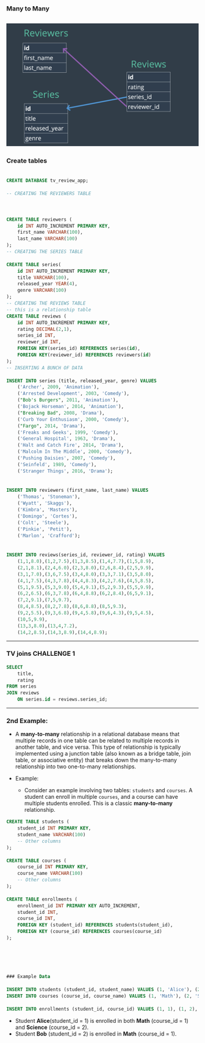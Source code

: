 ### Many to Many

![](img/2019-10-13-11-25-18.png)
---


### Create tables

```sql

CREATE DATABASE tv_review_app;

-- CREATING THE REVIEWERS TABLE



CREATE TABLE reviewers (
    id INT AUTO_INCREMENT PRIMARY KEY,
    first_name VARCHAR(100),
    last_name VARCHAR(100)
);
-- CREATING THE SERIES TABLE

CREATE TABLE series(
    id INT AUTO_INCREMENT PRIMARY KEY,
    title VARCHAR(100),
    released_year YEAR(4),
    genre VARCHAR(100)
);
-- CREATING THE REVIEWS TABLE
-- this is a relationship table
CREATE TABLE reviews (
    id INT AUTO_INCREMENT PRIMARY KEY,
    rating DECIMAL(2,1),
    series_id INT,
    reviewer_id INT,
    FOREIGN KEY(series_id) REFERENCES series(id),
    FOREIGN KEY(reviewer_id) REFERENCES reviewers(id)
);
-- INSERTING A BUNCH OF DATA

INSERT INTO series (title, released_year, genre) VALUES
    ('Archer', 2009, 'Animation'),
    ('Arrested Development', 2003, 'Comedy'),
    ("Bob's Burgers", 2011, 'Animation'),
    ('Bojack Horseman', 2014, 'Animation'),
    ("Breaking Bad", 2008, 'Drama'),
    ('Curb Your Enthusiasm', 2000, 'Comedy'),
    ("Fargo", 2014, 'Drama'),
    ('Freaks and Geeks', 1999, 'Comedy'),
    ('General Hospital', 1963, 'Drama'),
    ('Halt and Catch Fire', 2014, 'Drama'),
    ('Malcolm In The Middle', 2000, 'Comedy'),
    ('Pushing Daisies', 2007, 'Comedy'),
    ('Seinfeld', 1989, 'Comedy'),
    ('Stranger Things', 2016, 'Drama');
 
 
INSERT INTO reviewers (first_name, last_name) VALUES
    ('Thomas', 'Stoneman'),
    ('Wyatt', 'Skaggs'),
    ('Kimbra', 'Masters'),
    ('Domingo', 'Cortes'),
    ('Colt', 'Steele'),
    ('Pinkie', 'Petit'),
    ('Marlon', 'Crafford');
    
 
INSERT INTO reviews(series_id, reviewer_id, rating) VALUES
    (1,1,8.0),(1,2,7.5),(1,3,8.5),(1,4,7.7),(1,5,8.9),
    (2,1,8.1),(2,4,6.0),(2,3,8.0),(2,6,8.4),(2,5,9.9),
    (3,1,7.0),(3,6,7.5),(3,4,8.0),(3,3,7.1),(3,5,8.0),
    (4,1,7.5),(4,3,7.8),(4,4,8.3),(4,2,7.6),(4,5,8.5),
    (5,1,9.5),(5,3,9.0),(5,4,9.1),(5,2,9.3),(5,5,9.9),
    (6,2,6.5),(6,3,7.8),(6,4,8.8),(6,2,8.4),(6,5,9.1),
    (7,2,9.1),(7,5,9.7),
    (8,4,8.5),(8,2,7.8),(8,6,8.8),(8,5,9.3),
    (9,2,5.5),(9,3,6.8),(9,4,5.8),(9,6,4.3),(9,5,4.5),
    (10,5,9.9),
    (13,3,8.0),(13,4,7.2),
    (14,2,8.5),(14,3,8.9),(14,4,8.9);
```

---

###  TV joins CHALLENGE 1

```sql
SELECT 
    title, 
    rating 
FROM series
JOIN reviews
    ON series.id = reviews.series_id;
```

---

### 2nd Example:

- A **many-to-many** relationship in a relational database means that multiple records in one table 
  can be related to multiple records in another table, and vice versa. 
  This type of relationship is typically implemented using a junction table (also known as a bridge table, join table, or associative entity) that breaks down the many-to-many relationship into two one-to-many relationships.


- Example:
  - Consider an example involving two tables: `students` and `courses`. A student can enroll in multiple `courses`, and a course can have multiple students enrolled. This is a classic **many-to-many** relationship.
  

```sql
CREATE TABLE students (
    student_id INT PRIMARY KEY,
    student_name VARCHAR(100)
    -- Other columns
);

CREATE TABLE courses (
    course_id INT PRIMARY KEY,
    course_name VARCHAR(100)
    -- Other columns
);

CREATE TABLE enrollments (
    enrollment_id INT PRIMARY KEY AUTO_INCREMENT,
    student_id INT,
    course_id INT,
    FOREIGN KEY (student_id) REFERENCES students(student_id),
    FOREIGN KEY (course_id) REFERENCES courses(course_id)
);





### Example Data

INSERT INTO students (student_id, student_name) VALUES (1, 'Alice'), (2, 'Bob');
INSERT INTO courses (course_id, course_name) VALUES (1, 'Math'), (2, 'Science');

INSERT INTO enrollments (student_id, course_id) VALUES (1, 1), (1, 2), (2, 1);
```

- Student **Alice**(student_id = 1) is enrolled in both **Math** (course_id = 1) and **Science** (course_id = 2).
- Student **Bob** (student_id = 2) is enrolled in **Math** (course_id = 1).